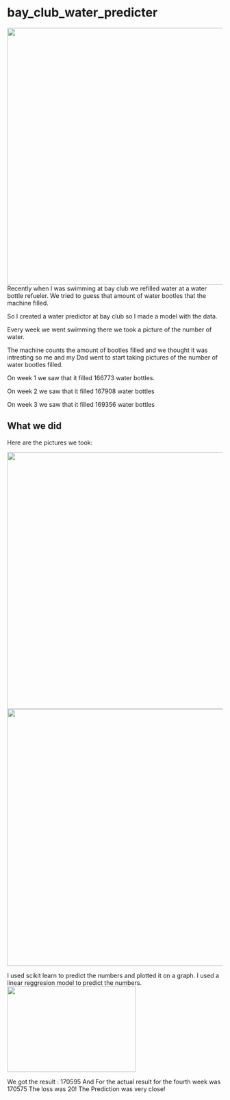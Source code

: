 # bay_club_water_predicter
<img src = "https://user-images.githubusercontent.com/69127002/202873950-5eb79c15-34b9-4671-83d9-e48ae3c34f2c.jpg" width = "600" height = "600" />
Recently when I was swimming at bay club we refilled water at a water bottle refueler. We tried to guess that amount of water bootles that the machine filled.

So I created a water predictor at bay club so I made a model with the data.

Every week we went  swimming there we took a picture of the number of water.

The machine counts the amount of bootles filled and we thought it was intresting so me and my Dad went to start taking pictures of the number of water bootles filled.

On week 1 we saw that it filled 166773 water bottles.

On week 2 we saw that it filled 167908 water bottles

On week 3  we saw that it filled 169356 water bottles
## What we did
Here are the pictures we took:

<img src="https://user-images.githubusercontent.com/69127002/202873949-8628fa9a-23bf-4a04-9dc5-8ca6873ca277.jpg"  width="600" height="600" />
<img src = "https://user-images.githubusercontent.com/69127002/202876043-4b1b211e-7418-41d9-a7e3-2f75b766f5db.jpg" width = "600" height = "600" />

I used scikit learn to predict the numbers and plotted it on a graph.
I used a linear reggresion model to predict the numbers.
<img src = "https://user-images.githubusercontent.com/69127002/202874990-04c2096c-c6a1-4826-9249-d1c83cca4c24.png" width = "300" height = "200" />

We got the result : 170595 And For the actual result for the fourth week was 170575
The loss was 20!
The Prediction was very close!
